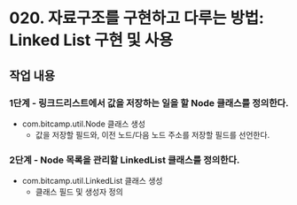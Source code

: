 # 020. 자료구조를 구현하고 다루는 방법: Linked List 구현 및 사용

## 작업 내용

### 1단계 - 링크드리스트에서 값을 저장하는 일을 할 Node 클래스를 정의한다.

- com.bitcamp.util.Node 클래스 생성
  - 값을 저장할 필드와, 이전 노드/다음 노드 주소를 저장할 필드를 선언한다.

### 2단계 - Node 목록을 관리할 LinkedList 클래스를 정의한다.

- com.bitcamp.util.LinkedList 클래스 생성
  - 클래스 필드 및 생성자 정의
  
